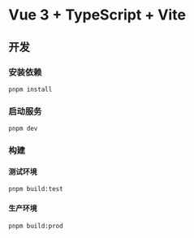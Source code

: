 # Vue 3 + TypeScript + Vite

## 开发

### 安装依赖

``` shell
pnpm install
```

### 启动服务

```shell
pnpm dev
```

### 构建

#### 测试环境
```shell
pnpm build:test
```

#### 生产环境

```shell
pnpm build:prod
```
